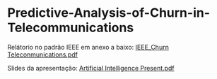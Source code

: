# Predictive-Analysis-of-Churn-in-Telecommunications
Relátorio no padrão IEEE em anexo a baixo:
[IEEE_Churn Teleconmunications.pdf](https://github.com/user-attachments/files/16859400/IEEE_Churn.Teleconmunications.pdf)


Slides da apresentação:
[Artificial Intelligence Present.pdf](https://github.com/user-attachments/files/16985245/Artificial.Intelligence.Present.pdf)



